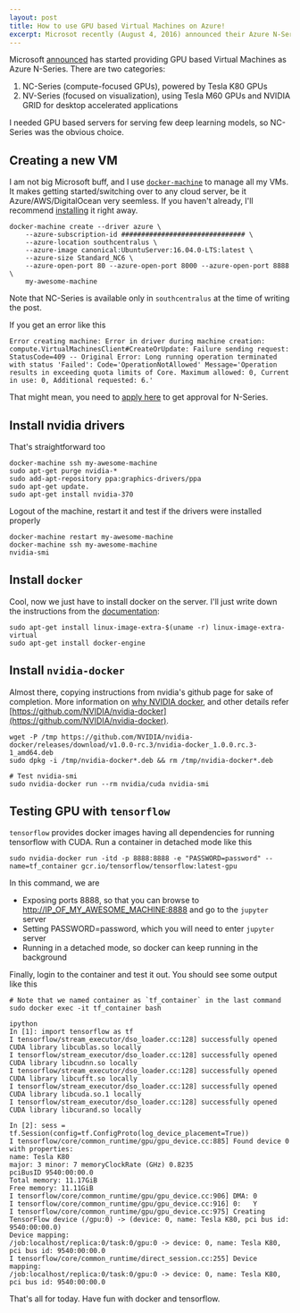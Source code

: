 ```yaml
---
layout: post
title: How to use GPU based Virtual Machines on Azure!
excerpt: Microsot recently (August 4, 2016) announced their Azure N-Series Virtual Machines. I was at the time evaluating options to serve deep learning models on GPUs and decided to give it a try. It was actually pretty straightforward.
---
```


Microsoft [announced](https://azure.microsoft.com/en-in/blog/azure-n-series-preview-availability/) has started providing GPU based Virtual Machines as Azure N-Series. There are two categories:

1. NC-Series (compute-focused GPUs), powered by Tesla K80 GPUs
2. NV-Series (focused on visualization), using Tesla M60 GPUs and NVIDIA GRID for desktop accelerated applications

I needed GPU based servers for serving few deep learning models, so NC-Series was the obvious choice.

## Creating a new VM

I am not big Microsoft buff, and I use [`docker-machine`](https://docs.docker.com/machine/) to manage all my VMs. It makes getting started/switching over to any cloud server, be it Azure/AWS/DigitalOcean very seemless. If you haven't already, I'll recommend [installing](https://docs.docker.com/machine/) it right away.

```
docker-machine create --driver azure \
	--azure-subscription-id ############################### \
	--azure-location southcentralus \
	--azure-image canonical:UbuntuServer:16.04.0-LTS:latest \
	--azure-size Standard_NC6 \
	--azure-open-port 80 --azure-open-port 8000 --azure-open-port 8888 \
	my-awesome-machine
```

Note that NC-Series is available only in `southcentralus` at the time of writing the post.

If you get an error like this

```
Error creating machine: Error in driver during machine creation: compute.VirtualMachinesClient#CreateOrUpdate: Failure sending request: StatusCode=409 -- Original Error: Long running operation terminated with status 'Failed': Code='OperationNotAllowed' Message='Operation results in exceeding quota limits of Core. Maximum allowed: 0, Current in use: 0, Additional requested: 6.'
```

That might mean, you need to [apply here](http://gpu.azure.com) to get approval for N-Series.

## Install nvidia drivers

That's straightforward too
```
docker-machine ssh my-awesome-machine
sudo apt-get purge nvidia-*
sudo add-apt-repository ppa:graphics-drivers/ppa
sudo apt-get update.
sudo apt-get install nvidia-370
```

Logout of the machine, restart it and test if the drivers were installed properly

```
docker-machine restart my-awesome-machine
docker-machine ssh my-awesome-machine
nvidia-smi
```

## Install `docker`

Cool, now we just have to install docker on the server. I'll just write down the instructions from the [documentation](https://docs.docker.com/engine/installation/linux/ubuntulinux/):

```
sudo apt-get install linux-image-extra-$(uname -r) linux-image-extra-virtual
sudo apt-get install docker-engine
```

## Install `nvidia-docker`

Almost there, copying instructions from nvidia's github page for sake of completion. More information on [why NVIDIA docker](https://github.com/NVIDIA/nvidia-docker/wiki/Why%20NVIDIA%20Docker), and other details refer [https://github.com/NVIDIA/nvidia-docker](https://github.com/NVIDIA/nvidia-docker).

```
wget -P /tmp https://github.com/NVIDIA/nvidia-docker/releases/download/v1.0.0-rc.3/nvidia-docker_1.0.0.rc.3-1_amd64.deb
sudo dpkg -i /tmp/nvidia-docker*.deb && rm /tmp/nvidia-docker*.deb

# Test nvidia-smi
sudo nvidia-docker run --rm nvidia/cuda nvidia-smi
```

## Testing GPU with `tensorflow`

`tensorflow` provides docker images having all dependencies for running tensorflow with CUDA. Run a container in detached mode like this

```
sudo nvidia-docker run -itd -p 8888:8888 -e "PASSWORD=password" --name=tf_container gcr.io/tensorflow/tensorflow:latest-gpu
```

In this command, we are

* Exposing ports 8888, so that you can browse to [http://IP_OF_MY_AWESOME_MACHINE:8888](http://IP_OF_MY_AWESOME_MACHINE:8888) and go to the `jupyter` server
* Setting PASSWORD=password, which you will need to enter `jupyter` server
* Running in a detached mode, so docker can keep running in the background

Finally, login to the container and test it out. You should see some output like this

```
# Note that we named container as `tf_container` in the last command
sudo docker exec -it tf_container bash

ipython
In [1]: import tensorflow as tf
I tensorflow/stream_executor/dso_loader.cc:128] successfully opened CUDA library libcublas.so locally
I tensorflow/stream_executor/dso_loader.cc:128] successfully opened CUDA library libcudnn.so locally
I tensorflow/stream_executor/dso_loader.cc:128] successfully opened CUDA library libcufft.so locally
I tensorflow/stream_executor/dso_loader.cc:128] successfully opened CUDA library libcuda.so.1 locally
I tensorflow/stream_executor/dso_loader.cc:128] successfully opened CUDA library libcurand.so locally

In [2]: sess = tf.Session(config=tf.ConfigProto(log_device_placement=True))
I tensorflow/core/common_runtime/gpu/gpu_device.cc:885] Found device 0 with properties:
name: Tesla K80
major: 3 minor: 7 memoryClockRate (GHz) 0.8235
pciBusID 9540:00:00.0
Total memory: 11.17GiB
Free memory: 11.11GiB
I tensorflow/core/common_runtime/gpu/gpu_device.cc:906] DMA: 0
I tensorflow/core/common_runtime/gpu/gpu_device.cc:916] 0:   Y
I tensorflow/core/common_runtime/gpu/gpu_device.cc:975] Creating TensorFlow device (/gpu:0) -> (device: 0, name: Tesla K80, pci bus id: 9540:00:00.0)
Device mapping:
/job:localhost/replica:0/task:0/gpu:0 -> device: 0, name: Tesla K80, pci bus id: 9540:00:00.0
I tensorflow/core/common_runtime/direct_session.cc:255] Device mapping:
/job:localhost/replica:0/task:0/gpu:0 -> device: 0, name: Tesla K80, pci bus id: 9540:00:00.0
```

That's all for today. Have fun with docker and tensorflow.